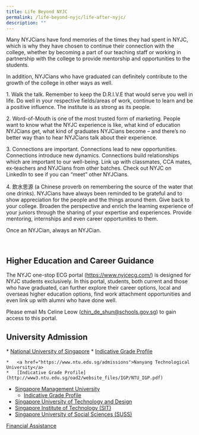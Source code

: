 ```yaml
---
title: Life Beyond NYJC
permalink: /life-beyond-nyjc/life-after-nyjc/
description: ""
---
```

<div data-node="5f4bfd6861dcf">
<div data-node="5f4bfe33d0af6">
<div data-node="5f449d4b2d879">
<div>
<div>
<p>Many NYJCians have fond memories of the times they had spent in NYJC, which is why they have chosen to continue their connection with the college, whether by becoming a part of our teaching staff or working in partnership with the college to provide mentorship and opportunities to the students.</p>
<p>In addition, NYJCians who have graduated can definitely contribute to the growth of the college in other ways as well.&nbsp;</p>
<p>1. Walk the talk. Remember to keep the D.R.I.V.E that would serve you well in life. Do well in your respective fields/areas of work, continue to learn and be a positive influence. The institute is as strong as its people.&nbsp;</p>
<p>2. Word-of-Mouth is one of the most trusted form of marketing. People want to know what the NYJC experience is like, what kind of education NYJCians get, what kind of graduates NYJCians become &ndash; and there&rsquo;s no better way than to hear NYJCians talk about their experience.</p>
<p>3. Connections are important. Connections lead to new opportunities. Connections introduce new dynamics. Connections build relationships which are important to our well-being. Link up with classmates, CCA mates, ex-teachers and NYJCians from other batches. Check out NYJC on LinkedIn to see if you can &ldquo;meet&rdquo; other NYJCians.</p>
<p>4. 飲水思源&nbsp;(a Chinese proverb on remembering the source of the water that one drinks). NYJCians have always been reminded to be grateful and to show appreciation for the people and the things around them. Give back to your college. Broaden the perspective and enrich the learning experience of your juniors through the sharing of your expertise and experiences. Provide mentoring, internships and even career opportunities to them.</p>
<p>Once an NYJCian, always an NYJCian. </p>
</div>
</div>
</div>
<div data-node="5ff581d527713">
<div><br>
<h2>Higher Education and Career Guidance</h2>
</div>
</div>
<div data-node="5f4d52b14c646">
<div>
<div>
<p>The NYJC one-stop ECG portal (<a href="https://www.nyjcecg.com/" target="_blank" rel="noopener">https://www.nyjcecg.com/</a>) is designed for NYJC students exclusively. In this portal, students, both current and those who have graduated, can further explore their career options, local and overseas higher education options, find work attachment opportunities and even link up with alumni who have done well.</p>
<p>Please email Ms Celine Leow (<a href="mailto:chin_de_shun@schools.gov.sg">chin_de_shun@schools.gov.sg</a>) to gain access to this portal.</p>
</div>
</div>
</div>

<h2>University Admission</h2>
* <a href="https://www.nus.edu.sg/admissions">National University of Singapore</a>
	    *  <a href="https://www.nus.edu.sg/oam/undergraduate-programmes/indicative-grade-profile-(igp)">Indicative Grade Profile</a>

	*   <a href="https://www.ntu.edu.sg/admissions">Nanyang Technological University</a>
    *   [Indicative Grade Profile](http://www3.ntu.edu.sg/oad2/website_files/IGP/NTU_IGP.pdf)
*   [Singapore Management University](https://admissions.smu.edu.sg/admissions-requirements/singapore-cambridge-gce-levels)
    *   [Indicative Grade Profile](https://admissions.smu.edu.sg/admissions-requirements/indicative-grade-profile)
*   [Singapore University of Technology and Design](https://www.sutd.edu.sg/Admissions/Undergraduate/Application/Application-Timeline)
*   [Singapore Institute of Technology (SIT)](https://www.singaporetech.edu.sg/admissions/undergraduate)
*   [Singapore University of Social Sciences (SUSS)](https://www.suss.edu.sg/apply-for-admission)[  
    ](https://www.sutd.edu.sg/Admissions/Undergraduate/Application/Application-Timeline)

[Financial Assistance](https://nanyangjc.moe.edu.sg/wp-content/uploads/2020/09/University-FAS.pdf)